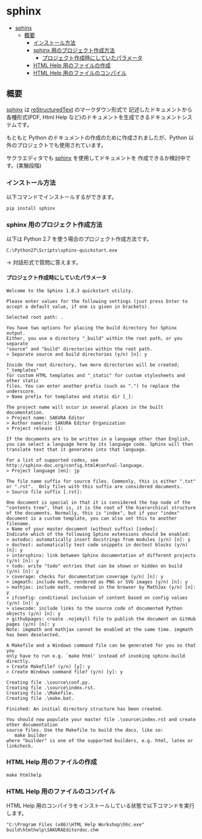 # sphinx

<!-- TOC -->

- [sphinx](#sphinx)
    - [概要](#概要)
        - [インストール方法](#インストール方法)
        - [sphinx 用のプロジェクト作成方法](#sphinx-用のプロジェクト作成方法)
            - [プロジェクト作成時にしていたパラメータ](#プロジェクト作成時にしていたパラメータ)
        - [HTML Help 用のファイルの作成](#html-help-用のファイルの作成)
        - [HTML Help 用のファイルのコンパイル](#html-help-用のファイルのコンパイル)

<!-- /TOC -->

## 概要

[sphinx](http://www.sphinx-doc.org/en/master/) は [reStructuredText](https://quick-restructuredtext.readthedocs.io/en/latest/) のマークダウン形式で
記述したドキュメントから各種形式(PDF, Html Help など)のドキュメントを生成できるドキュメントシステムです。

もともと Python のドキュメントの作成のために作成されましたが、Python 以外のプロジェクトでも使用されています。

サクラエディタでも [sphinx](http://www.sphinx-doc.org/en/master/) を使用してドキュメントを
作成できるか検討中です。(実験段階)

### インストール方法

以下コマンドでインストールするができます。

```
pip install sphinx
```

### sphinx 用のプロジェクト作成方法

以下は Python 2.7 を使う場合のプロジェクト作成方法です。

```
C:\Python27\Scripts\sphinx-quickstart.exe
```

→ 対話形式で質問に答えます。

#### プロジェクト作成時にしていたパラメータ

```
Welcome to the Sphinx 1.8.3 quickstart utility.

Please enter values for the following settings (just press Enter to
accept a default value, if one is given in brackets).

Selected root path: .

You have two options for placing the build directory for Sphinx output.
Either, you use a directory "_build" within the root path, or you separate
"source" and "build" directories within the root path.
> Separate source and build directories (y/n) [n]: y

Inside the root directory, two more directories will be created; "_templates"
for custom HTML templates and "_static" for custom stylesheets and other static
files. You can enter another prefix (such as ".") to replace the underscore.
> Name prefix for templates and static dir [_]:

The project name will occur in several places in the built documentation.
> Project name: SAKURA Editor
> Author name(s): SAKURA Editor Organization
> Project release []:

If the documents are to be written in a language other than English,
you can select a language here by its language code. Sphinx will then
translate text that it generates into that language.

For a list of supported codes, see
http://sphinx-doc.org/config.html#confval-language.
> Project language [en]: jp

The file name suffix for source files. Commonly, this is either ".txt"
or ".rst".  Only files with this suffix are considered documents.
> Source file suffix [.rst]:

One document is special in that it is considered the top node of the
"contents tree", that is, it is the root of the hierarchical structure
of the documents. Normally, this is "index", but if your "index"
document is a custom template, you can also set this to another filename.
> Name of your master document (without suffix) [index]:
Indicate which of the following Sphinx extensions should be enabled:
> autodoc: automatically insert docstrings from modules (y/n) [n]: y
> doctest: automatically test code snippets in doctest blocks (y/n) [n]: y
> intersphinx: link between Sphinx documentation of different projects (y/n) [n]: y
> todo: write "todo" entries that can be shown or hidden on build (y/n) [n]: y
> coverage: checks for documentation coverage (y/n) [n]: y
> imgmath: include math, rendered as PNG or SVG images (y/n) [n]: y
> mathjax: include math, rendered in the browser by MathJax (y/n) [n]: y
> ifconfig: conditional inclusion of content based on config values (y/n) [n]: y
> viewcode: include links to the source code of documented Python objects (y/n) [n]: y
> githubpages: create .nojekyll file to publish the document on GitHub pages (y/n) [n]: y
Note: imgmath and mathjax cannot be enabled at the same time. imgmath has been deselected.

A Makefile and a Windows command file can be generated for you so that you
only have to run e.g. `make html' instead of invoking sphinx-build
directly.
> Create Makefile? (y/n) [y]: y
> Create Windows command file? (y/n) [y]: y

Creating file .\source\conf.py.
Creating file .\source\index.rst.
Creating file .\Makefile.
Creating file .\make.bat.

Finished: An initial directory structure has been created.

You should now populate your master file .\source\index.rst and create other documentation
source files. Use the Makefile to build the docs, like so:
   make builder
where "builder" is one of the supported builders, e.g. html, latex or linkcheck.
```

### HTML Help 用のファイルの作成

```
make htmlhelp
```

### HTML Help 用のファイルのコンパイル

HTML Help 用のコンパイラをインストールしている状態で以下コマンドを実行します。

```
"C:\Program Files (x86)\HTML Help Workshop\hhc.exe" build\htmlhelp\SAKURAEditordoc.chm
```


